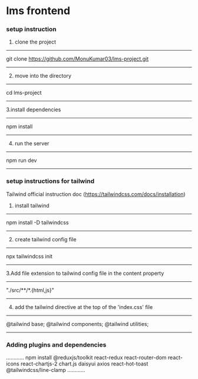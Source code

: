 # lms frontend

### setup instruction

1. clone the  project 
****
git clone https://github.com/MonuKumar03/lms-project.git
****
2. move into the directory
****
cd lms-project
****

3.install dependencies
****
npm install
****

4. run the server
****
npm run dev
****

### setup instructions for tailwind
Tailwind official instruction doc  (https://tailwindcss.com/docs/installation)
1. install tailwind 
****
npm install -D tailwindcss
****

2. create tailwind config file
****
npx tailwindcss init
****
3.Add file extension to tailwind config file in the content property
****
"./src/**/*.{html,js}"
****

4. add the tailwind directive at the top of the 'index.css' file
*****
@tailwind base;
@tailwind components;
@tailwind utilities;
***
### Adding plugins and dependencies
............
npm install @reduxjs/toolkit react-redux react-router-dom react-icons react-chartjs-2 chart.js daisyui axios react-hot-toast @tailwindcss/line-clamp
............